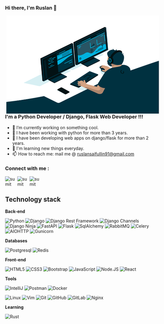 
### Hi there, I'm Ruslan 👋
 
<img align="right" alt="GIF" src="https://github.com/RuslanSayfullin/RuslanSayfullin/blob/main/code.gif?raw=true" width="500" height="320" />

### I'm a Python Developer / Django, Flask Web Developer  !!!

- 🔭 I’m currently working on something cool.
- 🌱 I have been working with python for more than 3 years.
- 🤔 I have been developing web apps on django/flask for more than 2 years.
- 👯 I'm learning new things everyday.
- 📫 How to reach me: mail me @ ruslansaifullin91@gmail.com


### Connect with me :

[<img align="left" alt="sumit" width="40px" src="https://img.icons8.com/fluency/50/000000/telegram-app.png"/>](https://t.me/R2sl4n)
[<img align="left" alt="sumit" width="40px" src="https://img.icons8.com/color/48/000000/linkedin.png"/>](https://www.linkedin.cn/in/ruslan-sayfullin/)
[<img align="left" alt="sumit" width="40px" src="https://img.icons8.com/fluency/50/000000/twitter.png"/>](https://twitter.com/ruslansaifulli1)

<br />
<br />

## Technology stack

**Back-end**

![Python](https://img.shields.io/badge/Python-3776AB?style=flat-square&logo=python&logoColor=white)
![Django](https://img.shields.io/badge/-Django-0aad48?style=flat-square&logo=Django)
![Django Rest Framework](https://img.shields.io/badge/DRF-red?style=flat-square&logo=Django)
![Django Channels](https://img.shields.io/badge/-Django_Channels-46a2f1?style=flat-square&logo=Django)
![Django Ninja](https://img.shields.io/badge/-Django_Ninja-%234B32C3?style=flat-square&logo=Django)
![FastAPI](https://img.shields.io/badge/-FastAPI-%2300C7B7?style=flat-square&logo=FastAPI)
![Flask](https://img.shields.io/badge/-Flask-%232c3e50?style=flat-square&logo=Flask)
![SqlAlchemy](https://img.shields.io/badge/-SQLAlchemy-FCA121?style=flat-square&logo=SQLAlchemy)
![RabbitMQ](https://img.shields.io/badge/-RabbitMQ-f8f2ef?style=flat-square&logo=RabbitMQ)
![Celery](https://img.shields.io/badge/-Celery-%2300C7B7?style=flat-square&logo=Celery)
![AIOHTTP](https://img.shields.io/badge/-AIOHTTP-DD0031?style=flat-square&logo=AIOHTTP)
![Gunicorn](https://img.shields.io/badge/-Gunicorn-f8f2ef?style=flat-square&logo=Gunicorn)

**Databases**

![Postgresql](https://img.shields.io/badge/-Postgresql-%232c3e50?style=flat-square&logo=Postgresql)
![Redis](https://img.shields.io/badge/-Redis-FCA121?style=flat-square&logo=Redis)


**Front-end**

![HTML5](https://img.shields.io/badge/-HTML5-%23E44D27?style=flat-square&logo=html5&logoColor=ffffff)
![CSS3](https://img.shields.io/badge/-CSS3-%231572B6?style=flat-square&logo=css3)
![Bootstrap](https://img.shields.io/badge/-Bootstrap-573D7C?style=flat-square&logo=Bootstrap&logoColor=whiter)
![JavaScript](https://img.shields.io/badge/JavaScript-323330?style=flat-square&logo=javascript&logoColor=F7DF1E)
![Node.JS](https://img.shields.io/badge/-Node.JS-%232c3e50?style=flat-square&logo=Node.JS)
![React](https://img.shields.io/badge/React-%232c3e50?style=flat-square&logo=react&logoColor=61DAFB)


**Tools**

![IntelliJ](https://img.shields.io/badge/-IntelliJ%20IDEA-ffce5a?style=flat-square&logo=jetbrains)
![Postman](https://img.shields.io/badge/Postman-FCA121?style=flat-square&logo=postman)
![Docker](https://img.shields.io/badge/-Docker-46a2f1?style=flat-square&logo=docker&logoColor=white)



![Linux](https://img.shields.io/badge/Linux-%232c3e50?style=flat-square&logo=linux)
![Vim](https://img.shields.io/badge/-Vim-0aad48?style=flat-square&logo=Vim)
![Git](https://img.shields.io/badge/-Git-%232c3e50?style=flat-square&logo=git)
![GitHub](https://img.shields.io/badge/-GitHub-%232c3e50?style=flat-square&logo=github)
![GitLab](https://img.shields.io/badge/-GitLab-FCA121?style=flat-square&logo=gitlab)
![Nginx](https://img.shields.io/badge/-Nginx-029339?style=flat-square&logo=Nginx)

**Learning**

![Rust](https://img.shields.io/badge/Rust-ED8B00?style=flat-square&logo=rust&logoColor=white)

